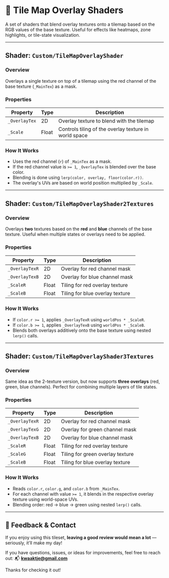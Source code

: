 # 🎨 Tile Map Overlay Shaders

A set of shaders that blend overlay textures onto a tilemap based on the RGB values of the base texture. Useful for effects like heatmaps, zone highlights, or tile-state visualization.

---

## Shader: `Custom/TileMapOverlayShader`

### Overview
Overlays a single texture on top of a tilemap using the red channel of the base texture (`_MainTex`) as a mask.

### Properties

| Property      | Type   | Description                              |
|---------------|--------|------------------------------------------|
| `_OverlayTex` | 2D     | Overlay texture to blend with the tilemap |
| `_Scale`      | Float  | Controls tiling of the overlay texture in world space |

### How It Works
- Uses the red channel (`r`) of `_MainTex` as a mask.
- If the red channel value is `>= 1`, `_OverlayTex` is blended over the base color.
- Blending is done using `lerp(color, overlay, floor(color.r))`.
- The overlay's UVs are based on world position multiplied by `_Scale`.

---

## Shader: `Custom/TileMapOverlayShader2Textures`

### Overview
Overlays **two** textures based on the **red** and **blue** channels of the base texture. Useful when multiple states or overlays need to be applied.

### Properties

| Property       | Type   | Description                              |
|----------------|--------|------------------------------------------|
| `_OverlayTexR` | 2D     | Overlay for red channel mask              |
| `_OverlayTexB` | 2D     | Overlay for blue channel mask             |
| `_ScaleR`      | Float  | Tiling for red overlay texture            |
| `_ScaleB`      | Float  | Tiling for blue overlay texture           |

### How It Works
- If `color.r >= 1`, applies `_OverlayTexR` using `worldPos * _ScaleR`.
- If `color.b >= 1`, applies `_OverlayTexB` using `worldPos * _ScaleB`.
- Blends both overlays additively onto the base texture using nested `lerp()` calls.

---

## Shader: `Custom/TileMapOverlayShader3Textures`

### Overview
Same idea as the 2-texture version, but now supports **three overlays** (red, green, blue channels). Perfect for combining multiple layers of tile states.

### Properties

| Property       | Type   | Description                              |
|----------------|--------|------------------------------------------|
| `_OverlayTexR` | 2D     | Overlay for red channel mask              |
| `_OverlayTexG` | 2D     | Overlay for green channel mask            |
| `_OverlayTexB` | 2D     | Overlay for blue channel mask             |
| `_ScaleR`      | Float  | Tiling for red overlay texture            |
| `_ScaleG`      | Float  | Tiling for green overlay texture          |
| `_ScaleB`      | Float  | Tiling for blue overlay texture           |

### How It Works
- Reads `color.r`, `color.g`, and `color.b` from `_MainTex`.
- For each channel with value `>= 1`, it blends in the respective overlay texture using world-space UVs.
- Blending order: red → blue → green using nested `lerp()` calls.

---

## 💬 Feedback & Contact

If you enjoy using this tileset, **leaving a good review would mean a lot** — seriously, it’ll make my day!

If you have questions, issues, or ideas for improvements, feel free to reach out:
📬 **kwaaktje@gmail.com**

Thanks for checking it out!
